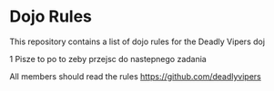 Dojo Rules
==========

This repository contains a list of dojo rules for the Deadly Vipers doj

1 Pisze to po to zeby przejsc do nastepnego zadania

All members should read the rules
https://github.com/deadlyvipers
